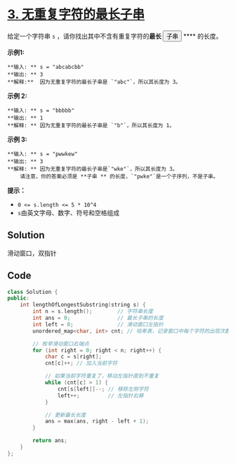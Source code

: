 # [3. 无重复字符的最长子串](https://leetcode.cn/problems/longest-substring-without-repeating-characters/description/?envType=study-plan-v2&envId=top-100-liked)

给定一个字符串 `s` ，请你找出其中不含有重复字符的**最长 <button type="button" aria-haspopup="dialog" aria-expanded="false" aria-controls="radix-:r1a:" data-state="closed" class="">子串</button>** **** 的长度。

**示例1:** 

```
**输入: ** s = "abcabcbb"
**输出: ** 3 
**解释:**  因为无重复字符的最长子串是 `"abc"`，所以其长度为 3。
```

**示例 2:** 

```
**输入: ** s = "bbbbb"
**输出: ** 1
**解释: ** 因为无重复字符的最长子串是 `"b"`，所以其长度为 1。
```

**示例 3:** 

```
**输入: ** s = "pwwkew"
**输出: ** 3
**解释: ** 因为无重复字符的最长子串是`"wke"`，所以其长度为 3。
    请注意，你的答案必须是 **子串 ** 的长度，`"pwke"`是一个子序列，不是子串。
```

**提示：** 

- `0 <= s.length <= 5 * 10^4`
- `s`由英文字母、数字、符号和空格组成

## Solution

滑动窗口，双指针

## Code

```c++
class Solution {
public:
    int lengthOfLongestSubstring(string s) {
        int n = s.length();        // 字符串长度
        int ans = 0;               // 最长子串的长度
        int left = 0;              // 滑动窗口左指针
        unordered_map<char, int> cnt; // 哈希表，记录窗口中每个字符的出现次数

        // 枚举滑动窗口右端点
        for (int right = 0; right < n; right++) {
            char c = s[right];
            cnt[c]++; // 加入当前字符

            // 如果当前字符重复了，移动左指针直到不重复
            while (cnt[c] > 1) {
                cnt[s[left]]--; // 移除左侧字符
                left++;         // 左指针右移
            }

            // 更新最长长度
            ans = max(ans, right - left + 1);
        }

        return ans;
    }
};

```

